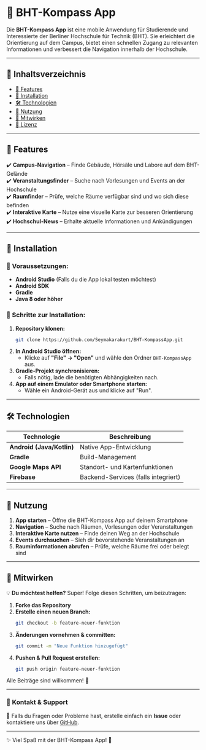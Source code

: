 # 📍 BHT-Kompass App

Die **BHT-Kompass App** ist eine mobile Anwendung für Studierende und Interessierte der Berliner Hochschule für Technik (BHT). Sie erleichtert die Orientierung auf dem Campus, bietet einen schnellen Zugang zu relevanten Informationen und verbessert die Navigation innerhalb der Hochschule.

---

## 📌 Inhaltsverzeichnis
- [🚀 Features](#-features)
- [📲 Installation](#-installation)
- [🛠️ Technologien](#-technologien)
- [📖 Nutzung](#-nutzung)
- [🔄 Mitwirken](#-mitwirken)
- [📄 Lizenz](#-lizenz)

---

## 🚀 Features
✔️ **Campus-Navigation** – Finde Gebäude, Hörsäle und Labore auf dem BHT-Gelände  
✔️ **Veranstaltungsfinder** – Suche nach Vorlesungen und Events an der Hochschule  
✔️ **Raumfinder** – Prüfe, welche Räume verfügbar sind und wo sich diese befinden  
✔️ **Interaktive Karte** – Nutze eine visuelle Karte zur besseren Orientierung  
✔️ **Hochschul-News** – Erhalte aktuelle Informationen und Ankündigungen  

---

## 📲 Installation

### 🔹 Voraussetzungen:
- **Android Studio** (Falls du die App lokal testen möchtest)
- **Android SDK**
- **Gradle**
- **Java 8 oder höher**

### 🔹 Schritte zur Installation:
1. **Repository klonen:**  
   ```bash
   git clone https://github.com/Seymakarakurt/BHT-KompassApp.git
   ```
2. **In Android Studio öffnen:**  
   - Klicke auf **"File" → "Open"** und wähle den Ordner `BHT-KompassApp` aus.
3. **Gradle-Projekt synchronisieren:**  
   - Falls nötig, lade die benötigten Abhängigkeiten nach.
4. **App auf einem Emulator oder Smartphone starten:**  
   - Wähle ein Android-Gerät aus und klicke auf "Run".

---

## 🛠️ Technologien
| Technologie | Beschreibung |
|------------|-------------|
| **Android (Java/Kotlin)** | Native App-Entwicklung |
| **Gradle** | Build-Management |
| **Google Maps API** | Standort- und Kartenfunktionen |
| **Firebase** | Backend-Services (falls integriert) |

---

## 📖 Nutzung
1. **App starten** – Öffne die BHT-Kompass App auf deinem Smartphone  
2. **Navigation** – Suche nach Räumen, Vorlesungen oder Veranstaltungen  
3. **Interaktive Karte nutzen** – Finde deinen Weg an der Hochschule  
4. **Events durchsuchen** – Sieh dir bevorstehende Veranstaltungen an  
5. **Rauminformationen abrufen** – Prüfe, welche Räume frei oder belegt sind  

---

## 🔄 Mitwirken

💡 **Du möchtest helfen?** Super! Folge diesen Schritten, um beizutragen:

1. **Forke das Repository**
2. **Erstelle einen neuen Branch:**  
   ```bash
   git checkout -b feature-neuer-funktion
   ```
3. **Änderungen vornehmen & committen:**  
   ```bash
   git commit -m "Neue Funktion hinzugefügt"
   ```
4. **Pushen & Pull Request erstellen:**  
   ```bash
   git push origin feature-neuer-funktion
   ```

Alle Beiträge sind willkommen! 🎉

---

### 📧 Kontakt & Support
📌 Falls du Fragen oder Probleme hast, erstelle einfach ein **Issue** oder kontaktiere uns über [GitHub](https://github.com/Seymakarakurt/BHT-KompassApp/issues).  

---

✨ Viel Spaß mit der BHT-Kompass App! 🚀
